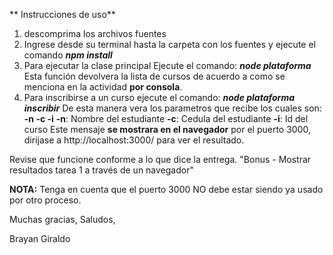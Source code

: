 ** Instrucciones de uso**

1. descomprima los archivos fuentes
2. Ingrese desde su terminal hasta la carpeta con los fuentes y ejecute el comando **_npm install_**
3. Para ejecutar la clase principal Ejecute el comando: **_node plataforma_**
	Esta función devolvera la lista de cursos de acuerdo a como se menciona en la actividad **por consola**.
4. Para inscribirse a un curso ejecute el comando: **_node plataforma inscribir_**
	De esta manera vera los parametros que recibe los cuales son: **-n -c -i**
	**-n**: Nombre del estudiante
	**-c**: Cedula del estudiante
	**-i**: Id del curso
    Este mensaje **se mostrara en el navegador** por el puerto 3000, dirijase a http://localhost:3000/
    para ver el resultado.

Revise que funcione conforme a lo que dice la entrega.
"Bonus - Mostrar resultados tarea 1 a través de un navegador"

**NOTA:** Tenga en cuenta que el puerto 3000 NO debe estar siendo ya usado por otro proceso.

Muchas gracias,
Saludos,

Brayan Giraldo
